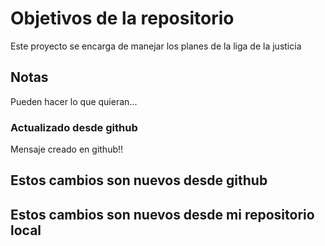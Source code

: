 # Objetivos de la repositorio

Este proyecto se encarga de manejar los planes de la liga de la justicia


## Notas
Pueden hacer lo que quieran...

### Actualizado desde github
Mensaje creado en github!!


## Estos cambios son nuevos desde github
## Estos cambios son nuevos desde mi repositorio local
